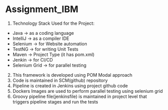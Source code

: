 # Assignment_IBM
1. Technology Stack Used for the Project:
- Java -> as a coding language
- IntelliJ -> as a compiler IDE
- Selenium -> for Website automation
- TestNG -> for writing Unit Tests
- Maven -> Project Type (it has pom.xml)
- Jenkin -> for CI/CD
- Selenium Grid -> for parallel testing
2. This framework is developed using POM Modal approach
3. Code is maintained in SCM(github) repository
4. Pipeline is created in Jenkins using project github code
5. Dockers Images are used to perform parallel testing using selenium grid
6. Groovy pipeline file(jenkinsfile) is maintained in project level that triggers pipeline stages and run the tests
